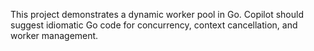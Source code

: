 <!-- Use this file to provide workspace-specific custom instructions to Copilot. For more details, visit https://code.visualstudio.com/docs/copilot/copilot-customization#_use-a-githubcopilotinstructionsmd-file -->

This project demonstrates a dynamic worker pool in Go. Copilot should suggest idiomatic Go code for concurrency, context cancellation, and worker management.
